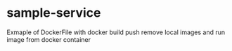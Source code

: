 # sample-service
Exmaple of DockerFile with docker build push remove local images and run image from docker container
